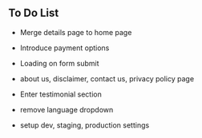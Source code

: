 ## To Do List

- Merge details page to home page
- Introduce payment options 
- Loading on form submit
- about us, disclaimer, contact us, privacy policy page 
- Enter testimonial section
- remove language dropdown 

- setup dev, staging, production settings  

